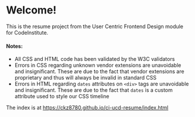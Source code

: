 # Welcome!

This is the resume project from the User Centric Frontend Design module for CodeInstitute.

#### Notes:

- All CSS and HTML code has been validated by the W3C validators
- Errors in CSS regarding unknown vendor extensions are unavoidable and insignificant. These are due to the fact that vendor extensions are proprietary and thus will always be invalid in standard CSS
- Errors in HTML regarding `dates` attributes on `<div>` tags are unavoidable and insignificant. These are due to the fact that `dates` is a custom attribute used to style our CSS timeline

The index is at https://ckz8780.github.io/ci-ucd-resume/index.html